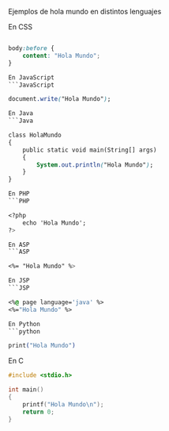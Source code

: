 Ejemplos de hola mundo en distintos lenguajes

En CSS
```CSS

body:before {
    content: "Hola Mundo";
}

En JavaScript
```JavaScript

document.write("Hola Mundo");

En Java
```Java

class HolaMundo
{
    public static void main(String[] args)
    {
        System.out.println("Hola Mundo");
    }
}

En PHP
```PHP

<?php
    echo 'Hola Mundo';
?>

En ASP
```ASP

<%= "Hola Mundo" %>

En JSP
```JSP

<%@ page language='java' %>
<%="Hola Mundo" %>

En Python
```python

print("Hola Mundo")
```

En C
```C
#include <stdio.h>

int main()
{
    printf("Hola Mundo\n");
    return 0;
}

